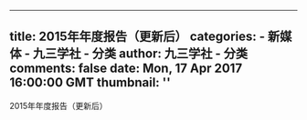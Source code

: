 
---
title: 2015年年度报告（更新后）
categories: 
    - 新媒体
    - 九三学社 - 分类
author: 九三学社 - 分类
comments: false
date: Mon, 17 Apr 2017 16:00:00 GMT
thumbnail: ''
---

<div>   
2015年年度报告（更新后）  
</div>
            